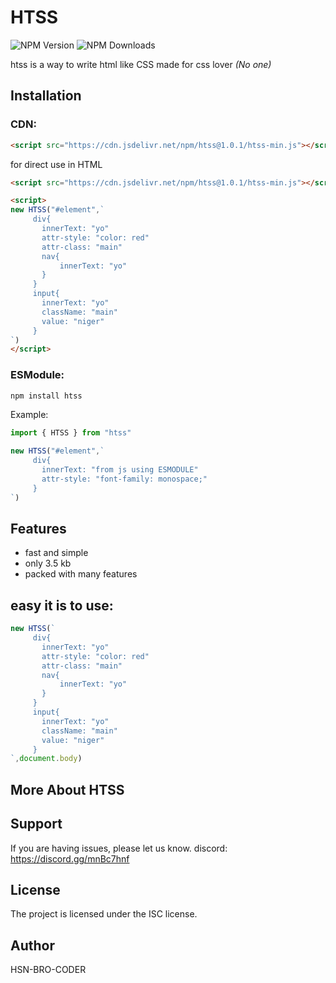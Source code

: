 # HTSS
![NPM Version](https://img.shields.io/npm/v/htss?style=flat)
![NPM Downloads](https://img.shields.io/npm/dt/htss?style=flat)


htss is a way to write html like CSS
made for css lover *(No one)*

Installation
------------
### CDN:
```html
<script src="https://cdn.jsdelivr.net/npm/htss@1.0.1/htss-min.js"></script>
```

for direct use in HTML
```html
<script src="https://cdn.jsdelivr.net/npm/htss@1.0.1/htss-min.js"></script>

<script>
new HTSS("#element",`
     div{
       innerText: "yo"
       attr-style: "color: red"
       attr-class: "main"
       nav{
           innerText: "yo"
       }
     }
     input{
       innerText: "yo"
       className: "main"
       value: "niger"
     }
`)
</script>
```
### ESModule:
```bash
npm install htss
```
Example:
```js
import { HTSS } from "htss"

new HTSS("#element",`
     div{
       innerText: "from js using ESMODULE"
       attr-style: "font-family: monospace;"
     }
`)
```
Features
--------

- fast and simple
- only 3.5 kb
- packed with many features

easy it is to use:
-------
```js
new HTSS(`
     div{
       innerText: "yo"
       attr-style: "color: red"
       attr-class: "main"
       nav{
           innerText: "yo"
       }
     }
     input{
       innerText: "yo"
       className: "main"
       value: "niger"
     }
`,document.body)
```


More About HTSS
----------



Support
-------

If you are having issues, please let us know.
discord: https://discord.gg/mnBc7hnf


License
-------

The project is licensed under the ISC license.

Author
-------

HSN-BRO-CODER
